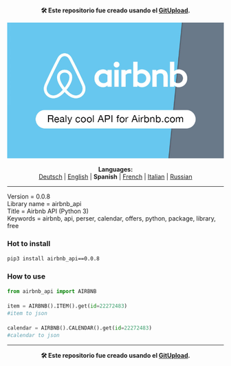 <p align="center"><b>🛠️ Este repositorio fue creado usando el <a href="https://gitupload.com">GitUpload</a>.</b></p>
<p align="center"><a href="https://gitupload.com"><img src="https://github.com/markolofsen/airbnb_api//blob/master/.banners/banner_es.jpg?raw=1" /></a></p>
<p align="center"><b>Languages:</b><br /><a href="https://github.com/markolofsen/airbnb_api/blob/master/README_de.md">Deutsch</a> | <a href="https://github.com/markolofsen/airbnb_api/blob/master/README.md">English</a> | <b>Spanish</b> | <a href="https://github.com/markolofsen/airbnb_api/blob/master/README_fr.md">French</a> | <a href="https://github.com/markolofsen/airbnb_api/blob/master/README_it.md">Italian</a> | <a href="https://github.com/markolofsen/airbnb_api/blob/master/README_ru.md">Russian</a></p>

---

Version = 0.0.8 <br />
Library name = airbnb_api <br />
Title = Airbnb API (Python 3) <br />
Keywords = airbnb,  api,  perser,  calendar,  offers,  python,  package,  library,  free <br />

### Hot to install

```sh
pip3 install airbnb_api==0.0.8
```


### How to use

```python
from airbnb_api import AIRBNB

item = AIRBNB().ITEM().get(id=22272483)
#item to json

calendar = AIRBNB().CALENDAR().get(id=22272483)
#calendar to json
```


    

---

<p align="center"><b>🛠️ Este repositorio fue creado usando el <a href="https://gitupload.com">GitUpload</a>.</b></p>